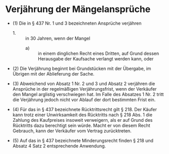 # Verjährung der Mängelansprüche

- (1) Die in § 437 Nr. 1 und 3 bezeichneten Ansprüche verjähren <dl style="font-weight:normal;font-style:normal;text-decoration:none;"><dt>1.</dt><dd style="font-weight:normal;font-style:normal;text-decoration:none;"><div>in 30 Jahren, wenn der Mangel<dl style="font-weight:normal;font-style:normal;text-decoration:none;"><dt>a)</dt><dd style="font-weight:normal;font-style:normal;text-decoration:none;"><div>in einem dinglichen Recht eines Dritten, auf Grund dessen Herausgabe der Kaufsache verlangt werden kann, oder

- (2) Die Verjährung beginnt bei Grundstücken mit der Übergabe, im Übrigen mit der Ablieferung der Sache.

- (3) Abweichend von Absatz 1 Nr. 2 und 3 und Absatz 2 verjähren die Ansprüche in der regelmäßigen Verjährungsfrist, wenn der Verkäufer den Mangel arglistig verschwiegen hat. Im Falle des Absatzes 1 Nr. 2 tritt die Verjährung jedoch nicht vor Ablauf der dort bestimmten Frist ein.

- (4) Für das in § 437 bezeichnete Rücktrittsrecht gilt § 218. Der Käufer kann trotz einer Unwirksamkeit des Rücktritts nach § 218 Abs. 1 die Zahlung des Kaufpreises insoweit verweigern, als er auf Grund des Rücktritts dazu berechtigt sein würde. Macht er von diesem Recht Gebrauch, kann der Verkäufer vom Vertrag zurücktreten.

- (5) Auf das in § 437 bezeichnete Minderungsrecht finden § 218 und Absatz 4 Satz 2 entsprechende Anwendung.

